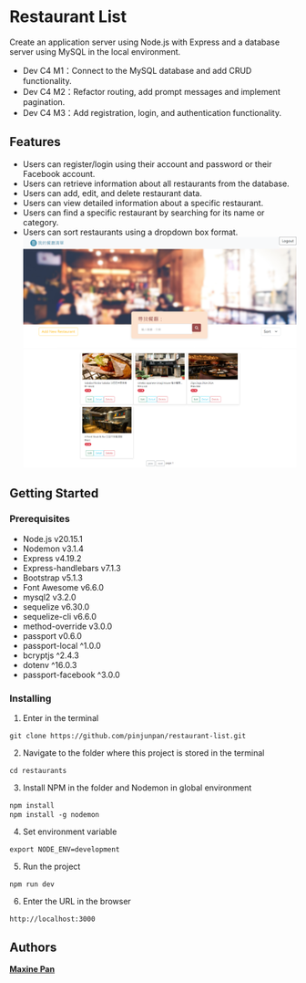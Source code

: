 # Restaurant List

Create an application server using Node.js with Express and a database server using MySQL in the local environment.

- Dev C4 M1：Connect to the MySQL database and add CRUD functionality.
- Dev C4 M2：Refactor routing, add prompt messages and implement pagination.
- Dev C4 M3：Add registration, login, and authentication functionality.

## Features

- Users can register/login using their account and password or their Facebook account.
- Users can retrieve information about all restaurants from the database.
- Users can add, edit, and delete restaurant data.
- Users can view detailed information about a specific restaurant.
- Users can find a specific restaurant by searching for its name or category.
- Users can sort restaurants using a dropdown box format.
  ![image](https://github.com/pinjunpan/restaurant-list/blob/main/public/images/main.png)
  ![image](https://github.com/pinjunpan/restaurant-list/blob/main/public/images/list.png)

## Getting Started

### Prerequisites

- Node.js v20.15.1
- Nodemon v3.1.4
- Express v4.19.2
- Express-handlebars v7.1.3
- Bootstrap v5.1.3
- Font Awesome v6.6.0
- mysql2 v3.2.0
- sequelize v6.30.0
- sequelize-cli v6.6.0
- method-override v3.0.0
- passport v0.6.0
- passport-local ^1.0.0
- bcryptjs ^2.4.3
- dotenv ^16.0.3
- passport-facebook ^3.0.0

### Installing

1. Enter in the terminal

```
git clone https://github.com/pinjunpan/restaurant-list.git
```

2. Navigate to the folder where this project is stored in the terminal

```
cd restaurants
```

3. Install NPM in the folder and Nodemon in global environment

```
npm install
npm install -g nodemon
```

4. Set environment variable

```
export NODE_ENV=development
```

5. Run the project

```
npm run dev
```

6. Enter the URL in the browser

```
http://localhost:3000
```

## Authors

[**Maxine Pan**](https://github.com/pinjunpan)

